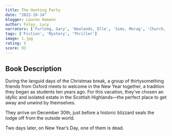 ```yaml
---
title: The Hunting Party 
date: "2022-10-14"
blogger: Lauren Hamann
author: Foley, Lucy
narrators: ['Furlong, Gary', 'Newlands, Elle', 'Sims, Morag', 'Church, Imogen', 'Quirk, Moira']
tags: ['Fiction', 'Mystery', 'Thriller']
image: 1.jpg
rating: 5
score: 93
---
```



## Book Description

During the languid days of the Christmas break, a group of thirtysomething friends from Oxford meets to welcome in the New Year together, a tradition they began as students ten years ago. For this vacation, they’ve chosen an idyllic and isolated estate in the Scottish Highlands—the perfect place to get away and unwind by themselves.

They arrive on December 30th, just before a historic blizzard seals the lodge off from the outside world.

Two days later, on New Year’s Day, one of them is dead.